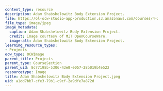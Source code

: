 ```yaml
---
content_type: resource
description: Adam Shabshelowitz Body Extension Project.
file: https://ol-ocw-studio-app-production.s3.amazonaws.com/courses/4-301-introduction-to-the-visual-arts-spring-2007/a1dd7bb7cfe379b1c9cf2a9dfe7a872d_AdamShabshelowitzBodyExtensionProject.jpeg
file_type: image/jpeg
image_metadata:
  caption: Adam Shabshelowitz Body Extension Project.
  credit: Image courtesy of MIT OpenCourseWare.
  image-alt: Adam Shabshelowitz Body Extension Project.
learning_resource_types:
- Projects
ocw_type: OCWImage
parent_title: Projects
parent_type: CourseSection
parent_uid: 8c77198b-5306-43e0-e057-28b019b4e522
resourcetype: Image
title: Adam Shabshelowitz Body Extension Project.jpeg
uid: a1dd7bb7-cfe3-79b1-c9cf-2a9dfe7a872d
---
```

